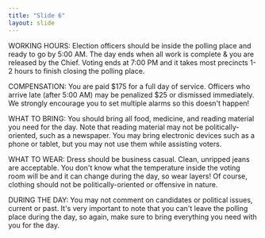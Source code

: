 ```yaml
---
title: "Slide 6"
layout: slide
---
```


WORKING HOURS: Election officers should be inside the polling place and ready to go by 5:00 AM. The day ends when all work is complete & you are released by the Chief. Voting ends at 7:00 PM and it takes most precincts 1-2 hours to finish closing the polling place.

COMPENSATION: You are paid $175 for a full day of service. Officers who arrive late (after 5:00 AM) may be penalized $25 or dismissed immediately. We strongly encourage you to set multiple alarms so this doesn't happen!

WHAT TO BRING: You should bring all food, medicine, and reading material you need for the day. Note that reading material may not be politically-oriented, such as a newspaper. You may bring electronic devices such as a phone or tablet, but you may not use them while assisting voters.

WHAT TO WEAR: Dress should be business casual. Clean, unripped jeans are acceptable. You don't know what the temperature inside the voting room will be and it can change during the day, so wear layers! Of course, clothing should not be politically-oriented or offensive in nature.

DURING THE DAY: You may not comment on candidates or political issues, current or past. It's very important to note that you can't leave the polling place during the day, so again, make sure to bring everything you need with you for the day.